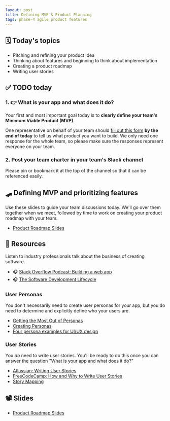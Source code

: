 ```yaml
---
layout: post
title: Defining MVP & Product Planning
tags: phase-4 agile product features
---
```


## 🗓️ Today's topics

- Pitching and refining your product idea
- Thinking about features and beginning to think about implementation
- Creating a product roadmap
- Writing user stories

## ✅ TODO today

### 1. 👉 What is your app and what does it do?

Your first and most important goal today is to **clearly define your team's Minimum Viable Product (MVP)**.

One representative on behalf of your team should [fill out this form](https://forms.gle/e8khJyQRnoA6Lr5BA) **by the end of today** to tell us what product you want to build. We only need one response for the whole team, so please make sure the responses represent everyone on your team.

### 2. Post your team charter in your team's Slack channel

Please pin or bookmark it at the top of the channel so that it can be referenced easily.

## 🛹 Defining MVP and prioritizing features

Use these slides to guide your team discussions today. We'll go over them together when we meet, followed by time to work on creating your product roadmap with your team.

- [Product Roadmap Slides](https://drive.google.com/file/d/1mWELqn0GzeRlEFihbV0wlnI8Cpq83boY/view?usp=sharing)

## 🔖 Resources

Listen to industry professionals talk about the business of creating software.

- 🎧 [Stack Overflow Podcast: Building a web app](https://stackoverflow.blog/2021/02/12/podcast-312-were-building-a-web-app-got-any-advice/)
- 🎧 [The Software Development Lifecycle](https://www.codenewbie.org/podcast/what-does-it-mean-to-be-a-part-of-the-software-development-life-cycle)

### User Personas

You don't necessarily need to create user personas for your app, but you do need to determine and explicitly define who your users are.

- [Getting the Most Out of Personas](http://www.uxforthemasses.com/personas/)
- [Creating Personas](https://www.uxbooth.com/articles/creating-personas/)
- [Four persona examples for UI/UX design](https://www.uxpin.com/studio/blog/persona-examples/)

### User Stories

You _do_ need to write user stories. You'll be ready to do this once you can answer the question "What is your app and what does it do?"

- [Atlassian: Writing User Stories](https://www.atlassian.com/agile/project-management/user-stories)
- [FreeCodeCamp: How and Why to Write User Stories](https://www.freecodecamp.org/news/how-and-why-to-write-great-user-stories-f5a110668246/)
- [Story Mapping](https://airfocus.com/glossary/what-is-story-mapping/)

## 📽️ Slides

- [Product Roadmap Slides](https://drive.google.com/file/d/1mWELqn0GzeRlEFihbV0wlnI8Cpq83boY/view?usp=sharing)
